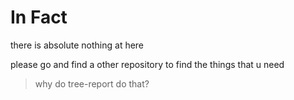 # In Fact
there is absolute nothing at here

please go and find a other repository to find the things that u need
> why do tree-report do that?
